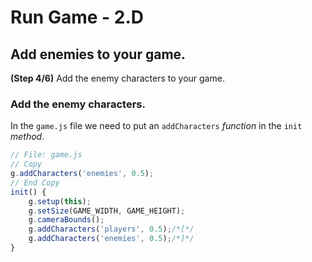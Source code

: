 # Run Game - 2.D

## Add enemies to your game.

**(Step 4/6)** Add the enemy characters to your game.

### Add the enemy characters.

In the `game.js` file we need to put an `addCharacters` _function_ in the `init` _method_.

```javascript
// File: game.js
// Copy
g.addCharacters('enemies', 0.5);
// End Copy
init() {
	g.setup(this);
	g.setSize(GAME_WIDTH, GAME_HEIGHT);
	g.cameraBounds();
	g.addCharacters('players', 0.5);/*[*/
	g.addCharacters('enemies', 0.5);/*]*/
}
```
